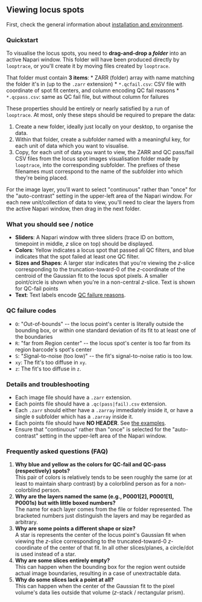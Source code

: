 ## Viewing locus spots
First, check the general information about [installation and environment](./README.md#installation-and-environment).

### Quickstart
To visualise the locus spots, you need to __drag-and-drop a _folder___ into an active Napari window. This folder will have been produced directly by `looptrace`, or you'll create it by moving files created by `looptrace`.

That folder must contain __3 items__:
    * ZARR (folder) array with name matching the folder it's in (up to the `.zarr` extension)
    * `*.qcfail.csv`: CSV file with coordinate of spot fit centers, and column encoding QC fail reasons
    * `*.qcpass.csv`: same as QC fail file, but without column for failures

These properties should be entirely or nearly satisfied by a run of `looptrace`. 
At most, only these steps should be required to prepare the data:
1. Create a new folder, ideally just locally on your desktop, to organise the data.
1. Within that folder, create a subfolder named with a meaningful key, for each unit of data which you want to visualise.
1. Copy, for each unit of data you want to view, the ZARR and QC pass/fail CSV files from the locus spot images visualisation folder made by `looptrace`, into the corresponding subfolder. The prefixes of these filenames must correspond to the name of the subfolder into which they're being placed.

For the image layer, you'll want to select "continuous" rather than "once" for the "auto-contrast" setting in the upper-left area of the Napari window. 
For each new unit/collection of data to view, you'll need to clear the layers from the active Napari window, then drag in the next folder.

### What you should see / notice
* __Sliders__: A Napari window with three sliders (trace ID on bottom, timepoint in middle, $z$ slice on top) should be displayed. 
* __Colors__: Yellow indicates a locus spot that passed all QC filters, and blue indicates that the spot failed at least one QC filter. 
* __Sizes and Shapes__: A larger star indicates that you're viewing the $z$-slice corresponding to the truncation-toward-0 of the $z$-coordinate of the centroid of the Gaussian fit to the locus spot pixels. A smaller point/circle is shown when you're in a non-central $z$-slice. Text is shown for QC-fail points
* __Text__: Text labels encode [QC failure reasons](#qc-failure-codes).

### QC failure codes
* `O`: "*O*ut-of-bounds" -- the locus point's center is literally outside the bounding box, or within one standard deviation of its fit to at least one of the boundaries
* `R`: "far from *R*egion center" -- the locus spot's center is too far from its region barcode's spot's center
* `S`: "*S*ignal-to-noise (too low)" -- the fit's signal-to-noise ratio is too low.
* `xy`: The fit's too diffuse in `xy`.
* `z`: The fit's too diffuse in `z`.

### Details and troubleshooting
* Each image file should have a `.zarr` extension.
* Each points file should have a `.qc(pass|fail).csv` extension.
* Each `.zarr` should either have a `.zarray` immediately inside it, or have a single `0` subfolder which has a `.zarray` inside it.
* Each points file should have __NO HEADER__. See [the examples](../looptrace_loci_vis/examples/).
* Ensure that "continuous" rather than "once" is selected for the "auto-contrast" setting in the upper-left area of the Napari window.

### Frequently asked questions (FAQ)
1. __Why blue and yellow as the colors for QC-fail and QC-pass (respectively) spots?__\
    This pair of colors is relatively tends to be seen roughly the same (or at least to maintain sharp contrast) by a colorblind person as for a non-colorblind person.
1. __Why are the layers named the same (e.g., P0001[2], P0001[1], P0001s) but with little boxed numbers?__\
    The name for each layer comes from the file or folder represented. The bracketed numbers just distinguish the layers and may be regarded as arbitrary.
1. __Why are some points a different shape or size?__\
    A star is represents the center of the locus point's Gaussian fit when viewing the $z$-slice corresponding to the truncated-toward-0 $z$-coordinate of the center of that fit. In all other slices/planes, a circle/dot is used instead of a star.
1. __Why are some slices entirely empty?__\
    This can happen when the bounding box for the region went outside actual image boundaries, resulting in a case of unextractable data.
1. __Why do some slices lack a point at all?__\
    This can happen when the center of the Gaussian fit to the pixel volume's data lies outside that volume ($z$-stack / rectangular prism).
